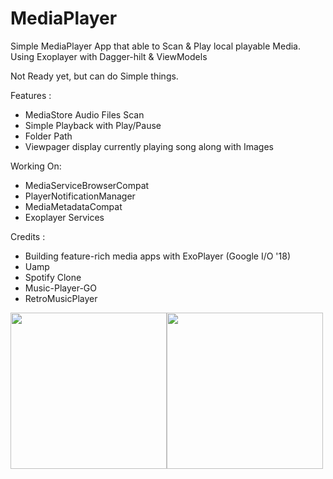 # MediaPlayer

Simple MediaPlayer App that able to Scan &amp; Play local playable Media. Using Exoplayer with Dagger-hilt &amp; ViewModels

Not Ready yet, but can do Simple things.

Features :
- MediaStore Audio Files Scan
- Simple Playback with Play/Pause
- Folder Path
- Viewpager display currently playing song along with Images

Working On:
- MediaServiceBrowserCompat
- PlayerNotificationManager
- MediaMetadataCompat
- Exoplayer Services

Credits :
- Building feature-rich media apps with ExoPlayer (Google I/O '18)
- Uamp
- Spotify Clone
- Music-Player-GO
- RetroMusicPlayer

<img src="https://user-images.githubusercontent.com/94031495/151054755-05079b03-72ff-42e1-873d-cdc70303cd95.png" width="250"><img src="https://user-images.githubusercontent.com/94031495/151054781-ea9c0a5d-28b8-4865-9024-3a8302161f6d.png" width="250">

